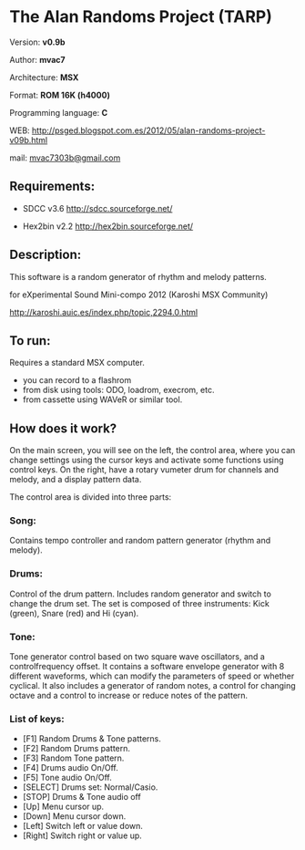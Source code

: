 # The Alan Randoms Project (TARP)

Version: **v0.9b**

Author: **mvac7**

Architecture: **MSX** 

Format: **ROM 16K (h4000)** 

Programming language: **C**

WEB: http://psged.blogspot.com.es/2012/05/alan-randoms-project-v09b.html

mail: mvac7303b@gmail.com



## Requirements: 

* SDCC v3.6 http://sdcc.sourceforge.net/ 

* Hex2bin v2.2 http://hex2bin.sourceforge.net/



## Description:

This software is a random generator of rhythm and melody patterns.


for eXperimental Sound Mini-compo 2012 (Karoshi MSX Community)

http://karoshi.auic.es/index.php/topic,2294.0.html



## To run:

Requires a standard MSX computer.
 
* you can record to a flashrom 
* from disk using tools: ODO, loadrom, execrom, etc. 
* from cassette using WAVeR or similar tool.



## How does it work?

On the main screen, you will see on the left, the control area, where you can 
change settings using the cursor keys and activate some functions using control 
keys. On the right, have a rotary vumeter drum for channels and melody, and a 
display pattern data.

The control area is divided into three parts:

### Song: 
Contains tempo controller and random pattern generator (rhythm and melody).

### Drums:
Control of the drum pattern. Includes random generator and switch to change 
the drum set. The set is composed of three instruments: 
Kick (green), Snare (red) and Hi (cyan). 

### Tone: 
Tone generator control based on two square wave oscillators, and a 
controlfrequency offset. It contains a software envelope generator with 8 
different waveforms, which can modify the parameters of speed or whether 
cyclical. It also includes a generator of random notes, a control for changing 
octave and a control to increase or reduce notes of the pattern.

### List of keys:
* [F1] Random Drums & Tone patterns.
* [F2] Random Drums pattern.
* [F3] Random Tone pattern.
* [F4] Drums audio On/Off.
* [F5] Tone audio On/Off.
* [SELECT] Drums set: Normal/Casio.
* [STOP] Drums & Tone audio off
* [Up] Menu cursor up.
* [Down] Menu cursor down.
* [Left] Switch left or value down.
* [Right] Switch right or value up.
